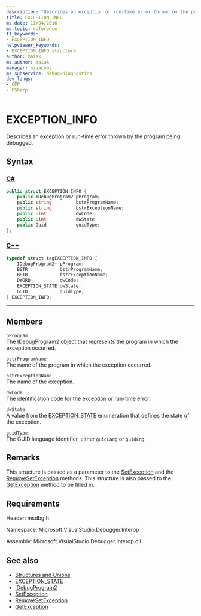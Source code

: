 ```yaml
---
description: "Describes an exception or run-time error thrown by the program being debugged."
title: EXCEPTION_INFO
ms.date: 11/04/2016
ms.topic: reference
f1_keywords:
- EXCEPTION_INFO
helpviewer_keywords:
- EXCEPTION_INFO structure
author: maiak
ms.author: maiak
manager: mijacobs
ms.subservice: debug-diagnostics
dev_langs:
- CPP
- CSharp
---
```

# EXCEPTION_INFO

Describes an exception or run-time error thrown by the program being debugged.

## Syntax

### [C#](#tab/csharp)
```csharp
public struct EXCEPTION_INFO {
    public IDebugProgram2 pProgram;
    public string         bstrProgramName;
    public string         bstrExceptionName;
    public uint           dwCode;
    public uint           dwState;
    public Guid           guidType;
};
```
### [C++](#tab/cpp)
```cpp
typedef struct tagEXCEPTION_INFO {
    IDebugProgram2* pProgram;
    BSTR            bstrProgramName;
    BSTR            bstrExceptionName;
    DWORD           dwCode;
    EXCEPTION_STATE dwState;
    GUID            guidType;
} EXCEPTION_INFO;
```
---

## Members
`pProgram`\
The [IDebugProgram2](../../../extensibility/debugger/reference/idebugprogram2.md) object that represents the program in which the exception occurred.

`bstrProgramName`\
The name of the program in which the exception occurred.

`bstrExceptionName`\
The name of the exception.

`dwCode`\
The identification code for the exception or run-time error.

`dwState`\
A value from the [EXCEPTION_STATE](../../../extensibility/debugger/reference/exception-state.md) enumeration that defines the state of the exception.

`guidType`\
The GUID language identifier, either `guidLang` or `guidEng`.

## Remarks
This structure is passed as a parameter to the [SetException](../../../extensibility/debugger/reference/idebugengine2-setexception.md) and the [RemoveSetException](../../../extensibility/debugger/reference/idebugengine2-removesetexception.md) methods. This structure is also passed to the [GetException](../../../extensibility/debugger/reference/idebugexceptionevent2-getexception.md) method to be filled in.

## Requirements
Header: msdbg.h

Namespace: Microsoft.VisualStudio.Debugger.Interop

Assembly: Microsoft.VisualStudio.Debugger.Interop.dll

## See also
- [Structures and Unions](../../../extensibility/debugger/reference/structures-and-unions.md)
- [EXCEPTION_STATE](../../../extensibility/debugger/reference/exception-state.md)
- [IDebugProgram2](../../../extensibility/debugger/reference/idebugprogram2.md)
- [SetException](../../../extensibility/debugger/reference/idebugengine2-setexception.md)
- [RemoveSetException](../../../extensibility/debugger/reference/idebugengine2-removesetexception.md)
- [GetException](../../../extensibility/debugger/reference/idebugexceptionevent2-getexception.md)
